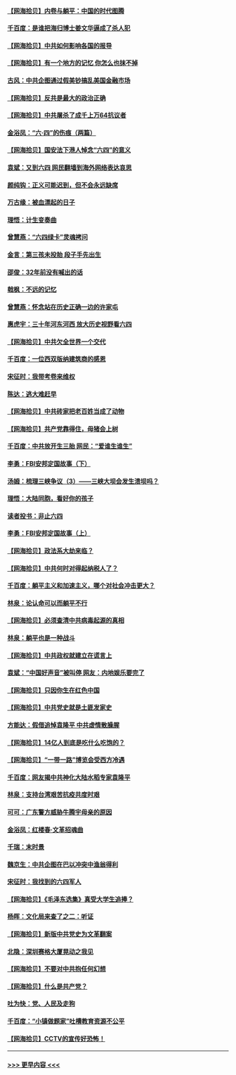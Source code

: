 #### [【网海拾贝】内卷与躺平：中国的时代图腾](../pages/nsc993/n13016128.md?t=06121302) 
#### [千百度：是谁把海归博士姜文华逼成了杀人犯](../pages/nsc993/n13015218.md?t=06121302) 
#### [【网海拾贝】中共如何影响各国的报导](../pages/nsc993/n13012599.md?t=06121302) 
#### [【网海拾贝】有一个地方的记忆 你怎么也抹不掉](../pages/nsc993/n13009802.md?t=06121302) 
#### [古风：中共企图通过假美钞搞乱美国金融市场](../pages/nsc993/n13009626.md?t=06121302) 
#### [【网海拾贝】反共是最大的政治正确](../pages/nsc993/n13007051.md?t=06121302) 
#### [【网海拾贝】中共屠杀了成千上万64抗议者](../pages/nsc993/n13002713.md?t=06121302) 
#### [金浴凤：“六·四”的伤痕（两篇）](../pages/nsc993/n13001719.md?t=06121302) 
#### [【网海拾贝】国安法下港人悼念“六四”的意义](../pages/nsc993/n13001039.md?t=06121302) 
#### [袁斌：又到六四 网民翻墙到海外网络表达哀思](../pages/nsc993/n13000995.md?t=06121302) 
#### [颜纯钩：正义可能迟到，但不会永远缺席](../pages/nsc993/n13000920.md?t=06121302) 
#### [万古缘：被血漂起的日子](../pages/nsc993/n13000914.md?t=06121302) 
#### [理悟：计生变奏曲](../pages/nsc993/n13000414.md?t=06121302) 
#### [曾慧燕：“六四绿卡”灵魂拷问](../pages/nsc993/n13000277.md?t=06121302) 
#### [金言：第三孩未投胎 段子手先出生](../pages/nsc993/n13000215.md?t=06121302) 
#### [邵俊：32年前没有喊出的话](../pages/nsc993/n13000181.md?t=06121302) 
#### [戟枫：不远的记忆](../pages/nsc993/n13000121.md?t=06121302) 
#### [曾慧燕：怀念站在历史正确一边的许家屯](../pages/nsc993/n13000073.md?t=06121302) 
#### [惠虎宇：三十年河东河西 放大历史视野看六四](../pages/nsc993/n13000018.md?t=06121302) 
#### [【网海拾贝】中共欠全世界一个交代](../pages/nsc993/n12998706.md?t=06121302) 
#### [千百度：一位西双版纳建筑商的感恩](../pages/nsc993/n12998487.md?t=06121302) 
#### [宋征时：我带考卷来维权](../pages/nsc993/n12994088.md?t=06121302) 
#### [陈达：逃大难赶早](../pages/nsc993/n12993569.md?t=06121302) 
#### [【网海拾贝】中共砖家把老百姓当成了动物](../pages/nsc993/n12993483.md?t=06121302) 
#### [【网海拾贝】共产党靠得住，母猪会上树](../pages/nsc993/n12990730.md?t=06121302) 
#### [千百度：中共放开生三胎 网民：“爱谁生谁生”](../pages/nsc993/n12990644.md?t=06121302) 
#### [李勇：FBI安邦定国故事（下）](../pages/nsc993/n12987854.md?t=06121302) 
#### [汤姆：梳理三峡争议（3）——三峡大坝会发生溃坝吗？](../pages/nsc993/n12989806.md?t=06121302) 
#### [理悟：大陆同胞，看好你的孩子](../pages/nsc993/n12989778.md?t=06121302) 
#### [读者投书：非止六四](../pages/nsc993/n12989673.md?t=06121302) 
#### [李勇：FBI安邦定国故事（上）](../pages/nsc993/n12987749.md?t=06121302) 
#### [【网海拾贝】政法系大劫来临？](../pages/nsc993/n12987596.md?t=06121302) 
#### [【网海拾贝】中共何时对得起纳税人了？](../pages/nsc993/n12985578.md?t=06121302) 
#### [千百度：躺平主义和加速主义，哪个对社会冲击更大？](../pages/nsc993/n12985512.md?t=06121302) 
#### [林泉：论认命可以而躺平不行](../pages/nsc993/n12985505.md?t=06121302) 
#### [【网海拾贝】必须查清中共病毒起源的真相](../pages/nsc993/n12984276.md?t=06121302) 
#### [林泉：躺平也是一种战斗](../pages/nsc993/n12984194.md?t=06121302) 
#### [【网海拾贝】中共政权就建立在谎言上](../pages/nsc993/n12981880.md?t=06121302) 
#### [袁斌：“中国好声音”被叫停 网友：内地娱乐要完了](../pages/nsc993/n12981826.md?t=06121302) 
#### [【网海拾贝】只因你生在红色中国](../pages/nsc993/n12979096.md?t=06121302) 
#### [【网海拾贝】中共党史就是土匪发家史](../pages/nsc993/n12976478.md?t=06121302) 
#### [方能达：假借追悼袁隆平 中共虚情散臊腥](../pages/nsc993/n12976396.md?t=06121302) 
#### [【网海拾贝】14亿人到底是吃什么吃饱的？](../pages/nsc993/n12974125.md?t=06121302) 
#### [【网海拾贝】“一带一路”博览会受西方冷遇](../pages/nsc993/n12971787.md?t=06121302) 
#### [千百度：网友揭中共神化大陆水稻专家袁隆平](../pages/nsc993/n12971733.md?t=06121302) 
#### [林泉：支持台湾艰苦抗疫共度时艰](../pages/nsc993/n12971350.md?t=06121302) 
#### [可可：广东警方威胁牛腾宇母亲的原因](../pages/nsc993/n12971100.md?t=06121302) 
#### [金浴凤：红楼春·文革招魂曲](../pages/nsc993/n12970354.md?t=06121302) 
#### [千瑞：末时景](../pages/nsc993/n12970337.md?t=06121302) 
#### [魏京生：中共企图在巴以冲突中渔翁得利](../pages/nsc993/n12970286.md?t=06121302) 
#### [宋征时：我找到的六四军人](../pages/nsc993/n12970213.md?t=06121302) 
#### [【网海拾贝】《毛泽东选集》真受大学生追捧？](../pages/nsc993/n12968779.md?t=06121302) 
#### [杨晖：文化局来查了之二：听证](../pages/nsc993/n12966528.md?t=06121302) 
#### [【网海拾贝】新版中共党史为文革翻案](../pages/nsc993/n12967526.md?t=06121302) 
#### [北隐：深圳赛格大厦晃动之我见](../pages/nsc993/n12967393.md?t=06121302) 
#### [【网海拾贝】不要对中共抱任何幻想](../pages/nsc993/n12965222.md?t=06121302) 
#### [【网海拾贝】什么是共产党？](../pages/nsc993/n12962781.md?t=06121302) 
#### [吐为快：党、人民及走狗](../pages/nsc993/n12962747.md?t=06121302) 
#### [千百度：“小镇做题家”吐槽教育资源不公平](../pages/nsc993/n12962705.md?t=06121302) 
#### [【网海拾贝】CCTV的宣传好恐怖！](../pages/nsc993/n12959984.md?t=06121302) 

----
#### [ >>> 更早内容 <<< ](../indexes/nsc993-earlier.md)
